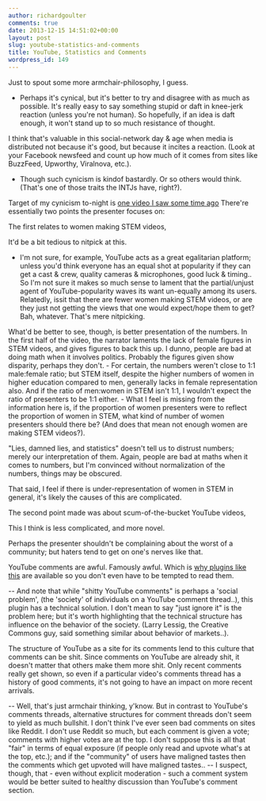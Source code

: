 ```yaml
---
author: richardgoulter
comments: true
date: 2013-12-15 14:51:02+00:00
layout: post
slug: youtube-statistics-and-comments
title: YouTube, Statistics and Comments
wordpress_id: 149
---
```


Just to spout some more armchair-philosophy, I guess.
- Perhaps it's cynical, but it's better to try and disagree with as much as possible.
It's really easy to say something stupid or daft in knee-jerk reaction (unless you're not human). So hopefully, if an idea is daft enough, it won't stand up to so much resistance of thought.

I think that's valuable in this social-network day & age when media is distributed not because it's good, but because it incites a reaction. (Look at your Facebook newsfeed and count up how much of it comes from sites like BuzzFeed, Upworthy, Viralnova, etc.).
- Though such cynicism is kindof bastardly. Or so others would think. (That's one of those traits the INTJs have, right?).

Target of my cynicism to-night is [one video I saw some time ago](http://www.youtube.com/watch?v=yRNt7ZLY0Kc)
There're essentially two points the presenter focuses on:

The first relates to women making STEM videos,

It'd be a bit tedious to nitpick at this.
- I'm not sure, for example, YouTube acts as a great egalitarian platform; unless you'd think everyone has an equal shot at popularity if they can get a cast & crew, quality cameras & microphones, good luck & timing.. So I'm not sure it makes so much sense to lament that the partial/unjust agent of YouTube-popularity waves its want un-equally among its users.
Relatedly, issit that there are fewer women making STEM videos, or are they just not getting the views that one would expect/hope them to get?
Bah, whatever. That's mere nitpicking.

What'd be better to see, though, is better presentation of the numbers.
In the first half of the video, the narrator laments the lack of female figures in STEM videos, and gives figures to back this up.
I dunno, people are bad at doing math when it involves politics. Probably the figures given show disparity, perhaps they don't. - For certain, the numbers weren't close to 1:1 male:female ratio; but STEM itself, despite the higher numbers of women in higher education compared to men, generally lacks in female representation also.
And if the ratio of men:women in STEM isn't 1:1, I wouldn't expect the ratio of presenters to be 1:1 either. - What I feel is missing from the information here is, if the proportion of women presenters were to reflect the proportion of women in STEM, what kind of number of women presenters should there be? (And does that mean not enough women are making STEM videos?).

"Lies, damned lies, and statistics" doesn't tell us to distrust numbers; merely our interpretation of them.
Again, people are bad at maths when it comes to numbers, but I'm convinced without normalization of the numbers, things may be obscured.

That said, I feel if there is under-representation of women in STEM in general, it's likely the causes of this are complicated.

The second point made was about scum-of-the-bucket YouTube videos,

This I think is less complicated, and more novel.

Perhaps the presenter shouldn't be complaining about the worst of a community; but haters tend to get on one's nerves like that.

YouTube comments are awful. Famously awful. Which is [why plugins like this](http://www.tannr.com/herp-derp-youtube-comments/) are available so you don't even have to be tempted to read them.

-- And note that while "shitty YouTube comments" is perhaps a 'social problem', (the 'society' of individuals on a YouTube comment thread..), this plugin has a technical solution.
I don't mean to say "just ignore it" is the problem here; but it's worth highlighting that the technical structure has influence on the behavior of the society. (Larry Lessig, the Creative Commons guy, said something similar about behavior of markets..).

The structure of YouTube as a site for its comments lend to this culture that comments can be shit.
Since comments on YouTube are already shit, it doesn't matter that others make them more shit.
Only recent comments really get shown, so even if a particular video's comments thread has a history of good comments, it's not going to have an impact on more recent arrivals.

-- Well, that's just armchair thinking, y'know.
But in contrast to YouTube's comments threads, alternative structures for comment threads don't seem to yield as much bullshit.
I don't think I've ever seen bad comments on sites like Reddit. I don't use Reddit so much, but each comment is given a vote; comments with higher votes are at the top.
I don't suppose this is all that "fair" in terms of equal exposure (if people only read and upvote what's at the top, etc.); and if the "community" of users have maligned tastes then the comments which get upvoted will have maligned tastes..
-- I suspect, though, that - even without explicit moderation - such a comment system would be better suited to healthy discussion than YouTube's comment section.
